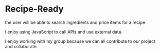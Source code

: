 # Recipe-Ready
the user will be able to search ingredients and price items for a recipe

I enjoy using JavaScript to call APIs and use external data.

I enjoy working with my group because we can all contribute to our project and collaborate.

